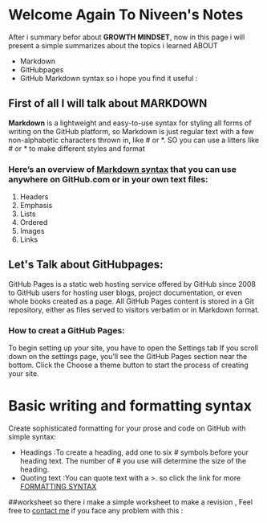  # Welcome Again To Niveen's Notes 
 After i summary befor about **GROWTH MINDSET**, now in this page i will present a simple summarizes about the topics i learned ABOUT 
 * Markdown 
 * GitHubpages 
 * GitHub Markdown syntax 
 so i hope you find it useful : 
 ## First of all I will talk about **MARKDOWN** 
 **Markdown** is a lightweight and easy-to-use syntax for styling all forms of writing on the GitHub platform, so Markdown is just regular text with a few non-alphabetic characters thrown in, like # or *.
 SO you can use a litters like # or * to make different styles and format 
 ### Here’s an overview of [Markdown syntax](https://guides.github.com/features/mastering-markdown/) that you can use anywhere on GitHub.com or in your own text files: 
 1. Headers 
 2. Emphasis
 3. Lists 
 4. Ordered  
 5. Images 
 6. Links 

## Let's Talk about **GitHubpages**:
GitHub Pages is a static web hosting service offered by GitHub since 2008 to GitHub users for hosting user blogs, project documentation, or even whole books created as a page. All GitHub Pages content is stored in a Git repository, either as files served to visitors verbatim or in Markdown format.
### How to creat a GitHub Pages:
To begin setting up your site, you have to open the Settings tab If you scroll down on the settings page, you’ll see the GitHub Pages section near the bottom. Click the Choose a theme button to start the process of creating your site.
# Basic writing and formatting syntax
Create sophisticated formatting for your prose and code on GitHub with simple syntax:
* Headings :To create a heading, add one to six # symbols before your heading text. The number of # you use will determine the size of the heading.
* Quoting text :You can quote text with a >.
so click the link for more [FORMATTING SYNTAX](https://docs.github.com/en/github/writing-on-github/basic-writing-and-formatting-syntax#further-reading)

##worksheet
so there i make a simple worksheet to make a revision , Feel free to [contact me](https://web.facebook.com/niveena.monem.9) if you face any problem with this :

